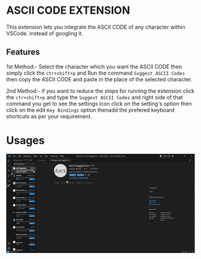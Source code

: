 
# ASCII CODE EXTENSION

This extension lets you integrate the ASCII CODE of any character within VSCode. instead of googling it.

## Features
1st Method:-
Select the character which you want the ASCII CODE then simply click the `ctr+shift+p` and Run the command `Suggest ASCII Codes` then copy the ASCII CODE and paste in the place of the selected character.

2nd Method:- 
if you want to reduce the steps for running the estension click the `ctr+shift+p` and type the `Suggest ASCII Codes` and right side of that command you get to see the settings icon click on the setting's option then click on the edit `Key Bindings` option thenadd the prefered keyboard shortcuts as per your requirement.

# Usages
![usage_video](/usage_video.gif)

<!-- <img src="https://github.com/PranxXxD/Ascii-Extension/blob/main/usage_video.gif" width="400" height="600"> -->



